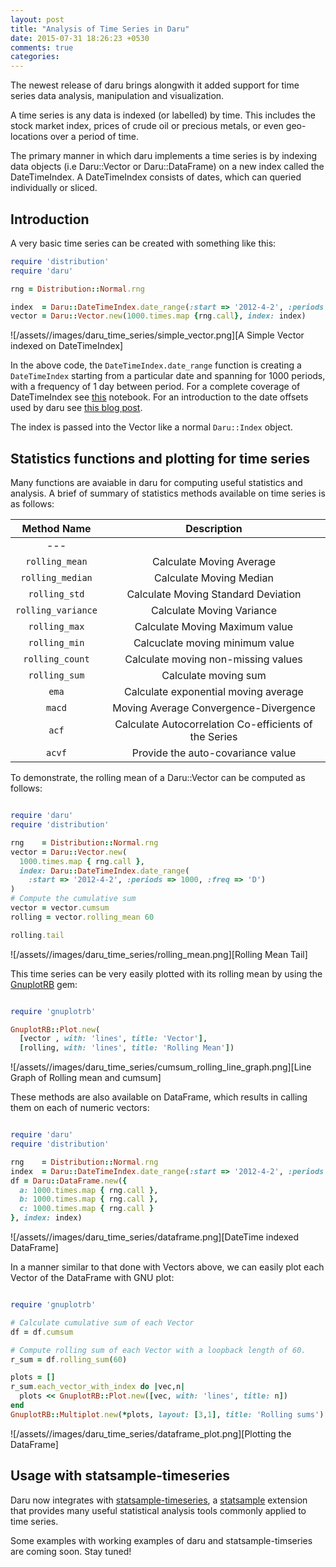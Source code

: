 ```yaml
---
layout: post
title: "Analysis of Time Series in Daru"
date: 2015-07-31 18:26:23 +0530
comments: true
categories: 
---
```


The newest release of daru brings alongwith it added support for time series data analysis, manipulation and visualization.

A time series is any data is indexed (or labelled) by time. This includes the stock market index, prices of crude oil or precious metals, or even geo-locations over a period of time.

The primary manner in which daru implements a time series is by indexing data objects (i.e Daru::Vector or Daru::DataFrame) on a new index called the DateTimeIndex. A DateTimeIndex consists of dates, which can queried individually or sliced.

## Introduction

A very basic time series can be created with something like this:

``` ruby
require 'distribution'
require 'daru'

rng = Distribution::Normal.rng

index  = Daru::DateTimeIndex.date_range(:start => '2012-4-2', :periods => 1000, :freq => 'D')
vector = Daru::Vector.new(1000.times.map {rng.call}, index: index)
```
![/assets//images/daru_time_series/simple_vector.png][A Simple Vector indexed on DateTimeIndex]

In the above code, the `DateTimeIndex.date_range` function is creating a `DateTimeIndex` starting from a particular date and spanning for 1000 periods, with a frequency of 1 day between period. For a complete coverage of DateTimeIndex see [this]() notebook. For an introduction to the date offsets used by daru see [this blog post](http://v0dro.github.io/blog/2015/07/27/date-offsets-in-daru/).

The index is passed into the Vector like a normal `Daru::Index` object.

## Statistics functions and plotting for time series

Many functions are avaiable in daru for computing useful statistics and analysis. A brief of summary of statistics methods available on time series is as follows:

| **Method Name** | **Description** |
|:-:|:-:|
|---
|`rolling_mean`| Calculate Moving Average|
|`rolling_median`| Calculate Moving Median|
|`rolling_std`| Calculate Moving Standard Deviation|
|`rolling_variance`| Calculate Moving Variance|
|`rolling_max`| Calculate Moving Maximum value|
|`rolling_min`| Calcuclate moving minimum value|
|`rolling_count`| Calculate moving non-missing values|
|`rolling_sum`| Calculate moving sum |
|`ema`| Calculate exponential moving average |
|`macd`| Moving Average Convergence-Divergence |
|`acf`| Calculate Autocorrelation Co-efficients of the Series |
|`acvf`| Provide the auto-covariance value |

 

To demonstrate, the rolling mean of a Daru::Vector can be computed as follows:

``` ruby

require 'daru'
require 'distribution'

rng    = Distribution::Normal.rng
vector = Daru::Vector.new(
  1000.times.map { rng.call }, 
  index: Daru::DateTimeIndex.date_range(
    :start => '2012-4-2', :periods => 1000, :freq => 'D')
)
# Compute the cumulative sum
vector = vector.cumsum
rolling = vector.rolling_mean 60

rolling.tail
```
![/assets//images/daru_time_series/rolling_mean.png][Rolling Mean Tail]

 
This time series can be very easily plotted with its rolling mean by using the [GnuplotRB](https://github.com/dilcom/gnuplotrb) gem:

``` ruby

require 'gnuplotrb'

GnuplotRB::Plot.new(
  [vector , with: 'lines', title: 'Vector'],
  [rolling, with: 'lines', title: 'Rolling Mean'])
```

![/assets//images/daru_time_series/cumsum_rolling_line_graph.png][Line Graph of Rolling mean and cumsum]

These methods are also available on DataFrame, which results in calling them on each of numeric vectors:

``` ruby

require 'daru'
require 'distribution'

rng    = Distribution::Normal.rng
index  = Daru::DateTimeIndex.date_range(:start => '2012-4-2', :periods => 1000, :freq => 'D')
df = Daru::DataFrame.new({
  a: 1000.times.map { rng.call },
  b: 1000.times.map { rng.call },
  c: 1000.times.map { rng.call }
}, index: index)
```
![/assets//images/daru_time_series/dataframe.png][DateTime indexed DataFrame]


In a manner similar to that done with Vectors above, we can easily plot each Vector of the DataFrame with GNU plot:

``` ruby

require 'gnuplotrb'

# Calculate cumulative sum of each Vector
df = df.cumsum

# Compute rolling sum of each Vector with a loopback length of 60.
r_sum = df.rolling_sum(60)

plots = []
r_sum.each_vector_with_index do |vec,n|
  plots << GnuplotRB::Plot.new([vec, with: 'lines', title: n])
end
GnuplotRB::Multiplot.new(*plots, layout: [3,1], title: 'Rolling sums')
```
![/assets//images/daru_time_series/dataframe_plot.png][Plotting the DataFrame]

## Usage with statsample-timeseries

Daru now integrates with [statsample-timeseries](https://github.com/SciRuby/statsample-timeseries), a [statsample](https://github.com/sciruby/statsample) extension that provides many useful statistical analysis tools commonly applied to time series.

Some examples with working examples of daru and statsample-timseries are coming soon. Stay tuned!

